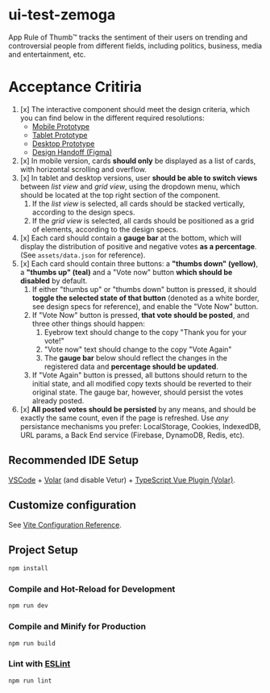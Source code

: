 # ui-test-zemoga

App Rule of Thumb™️ tracks the sentiment of their users on trending and controversial people from different fields, including politics, business, media and entertainment, etc.

# Acceptance Critiria

1. [x] The interactive component should meet the design criteria, which you can find below in the different required resolutions:
   - [Mobile Prototype](https://www.figma.com/proto/NlQ6PjfanVO2YyuDUaohjx/Rule-of-Thumb---FED-Challenge?node-id=6%3A43&scaling=min-zoom)
   - [Tablet Prototype](https://www.figma.com/proto/NlQ6PjfanVO2YyuDUaohjx/Rule-of-Thumb---FED-Challenge?node-id=84%3A1033&scaling=min-zoom)
   - [Desktop Prototype](https://www.figma.com/proto/NlQ6PjfanVO2YyuDUaohjx/Rule-of-Thumb---FED-Challenge?node-id=84%3A2401&scaling=min-zoom)
   - [Design Handoff (Figma)](https://www.figma.com/file/NlQ6PjfanVO2YyuDUaohjx/Rule-of-Thumb---FED-Challenge)
2. [x] In mobile version, cards **should only** be displayed as a list of cards, with horizontal scrolling and overflow.
3. [x] In tablet and desktop versions, user **should be able to switch views** between _list view_ and _grid view_, using the dropdown menu, which should be located at the top right section of the component.
   1. If the _list view_ is selected, all cards should be stacked vertically, according to the design specs.
   2. If the _grid view_ is selected, all cards should be positioned as a grid of elements, according to the design specs.
4. [x] Each card should contain a **gauge bar** at the bottom, which will display the distribution of positive and negative votes **as a percentage**. (See `assets/data.json` for reference).
5. [x] Each card should contain three buttons: a **"thumbs down" (yellow)**, a **"thumbs up" (teal)** and a "Vote now" button **which should be disabled** by default.
   1. If either "thumbs up" or "thumbs down" button is pressed, it should **toggle the selected state of that button** (denoted as a white border, see design specs for reference), and enable the "Vote Now" button.
   2. If "Vote Now" button is pressed, **that vote should be posted**, and three other things should happen:
      1. Eyebrow text should change to the copy "Thank you for your vote!"
      2. "Vote now" text should change to the copy "Vote Again"
      3. The **gauge bar** below should reflect the changes in the registered data and **percentage should be updated**.
   3. If "Vote Again" button is pressed, all buttons should return to the initial state, and all modified copy texts should be reverted to their original state. The gauge bar, however, should persist the votes already posted.
6. [x] **All posted votes should be persisted** by any means, and should be exactly the same count, even if the page is refreshed. Use _any_ persistance mechanisms you prefer: LocalStorage, Cookies, IndexedDB, URL params, a Back End service (Firebase, DynamoDB, Redis, etc).

## Recommended IDE Setup

[VSCode](https://code.visualstudio.com/) + [Volar](https://marketplace.visualstudio.com/items?itemName=johnsoncodehk.volar) (and disable Vetur) + [TypeScript Vue Plugin (Volar)](https://marketplace.visualstudio.com/items?itemName=johnsoncodehk.vscode-typescript-vue-plugin).

## Customize configuration

See [Vite Configuration Reference](https://vitejs.dev/config/).

## Project Setup

```sh
npm install
```

### Compile and Hot-Reload for Development

```sh
npm run dev
```

### Compile and Minify for Production

```sh
npm run build
```

### Lint with [ESLint](https://eslint.org/)

```sh
npm run lint
```
